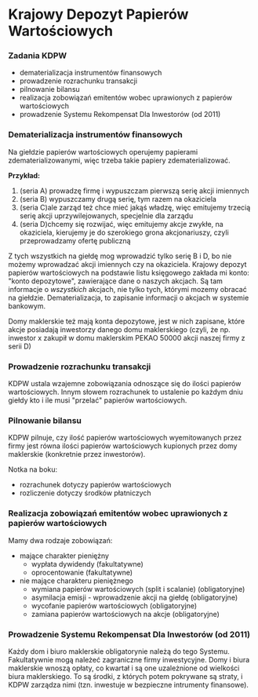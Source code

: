 # Krajowy Depozyt Papierów Wartościowych

### Zadania KDPW

- dematerializacja instrumentów finansowych 
- prowadzenie rozrachunku transakcji
- pilnowanie bilansu
- realizacja zobowiązań emitentów wobec uprawionych z papierów wartościowych
- prowadzenie Systemu Rekompensat Dla Inwestorów (od 2011)

### Dematerializacja instrumentów finansowych

Na giełdzie papierów wartościowych operujemy papierami zdematerializowanymi, więc trzeba takie papiery zdematerializować.

**Przykład:**
1. (seria A) prowadzę firmę i wypuszczam pierwszą serię akcji imiennych
2. (seria B) wypuszczamy drugą serię, tym razem na okaziciela
3. (seria C)ale zarząd też chce mieć jakąś władzę, więc emitujemy trzecią serię akcji uprzywilejowanych, specjelnie dla zarządu
4. (seria D)chcemy się rozwijać, więc emitujemy akcje zwykłe, na okaziciela, kierujemy je do szerokiego grona akcjonariuszy, czyli przeprowadzamy ofertę publiczną

Z tych wszystkich na giełdę mog wprowadzić tylko serię B i D, bo nie możemy wprowadzać akcji imiennych czy na okaziciela. Krajowy depozyt papierów wartościowych na podstawie listu księgowego zakłada mi konto: "konto depozytowe", zawierające dane o naszych akcjach. Są tam informacje o *wszystkich* akcjach, nie tylko tych, którymi mozemy obracać na giełdzie. Dematerializacja, to zapisanie informacji o akcjach w systemie bankowym.

Domy maklerskie też mają konta depozytowe, jest w nich zapisane, które akcje posiadają inwestorzy danego domu maklerskiego (czyli, że np. inwestor x zakupił w domu maklerskim PEKAO 50000 akcji naszej firmy z serii D)

### Prowadzenie rozrachunku transakcji

KDPW ustala wzajemne zobowiązania odnoszące się do ilości papierów wartościowych. Innym słowem rozrachunek to ustalenie po każdym dniu giełdy kto i ile musi "przelać" papierów wartościowych. 

### Pilnowanie bilansu

KDPW pilnuje, czy ilość papierów wartościowych wyemitowanych przez firmy jest równa ilości papierów wartościowych kupionych przez domy maklerskie (konkretnie przez inwestorów).

Notka na boku:
- rozrachunek dotyczy papierów wartościowych
- rozliczenie dotyczy środków płatniczych

### Realizacja zobowiązań emitentów wobec uprawionych z papierów wartościowych
 
Mamy dwa rodzaje zobowiązań:

- mające charakter pieniężny
  - wypłata dywidendy (fakultatywne)
  - oprocentowanie (fakultatywne)
- nie mające charakteru pieniężnego
  - wymiana papierów wartościowych (split i scalanie) (obligatoryjne)
  - asymilacja emisji - wprowadzenie akcji na giełdę (obligatoryjne)
  - wycofanie papierów wartościowych (obligatoryjne)
  - zamiana papierów wartościowych na akcje (obligatoryjne)

### Prowadzenie Systemu Rekompensat Dla Inwestorów (od 2011)

Każdy dom i biuro maklerskie obligatorynie należą do tego Systemu. Fakultatywnie mogą należeć zagraniczne firmy inwestycyjne. Domy i biura maklerskie wnoszą opłaty, co kwartał i są one uzależnione od wielkości biura maklerskiego. To są środki, z których potem pokrywane są straty, i KDPW zarządza nimi (tzn. inwestuje w bezpieczne intrumenty finansowe).